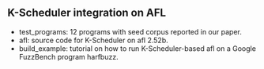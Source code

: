 ## K-Scheduler integration on AFL
- test_programs: 12 programs with seed corpus reported in our paper.
- afl: source code for K-Scheduler on afl 2.52b.
- build_example: tutorial on how to run K-Scheduler-based afl on a Google FuzzBench program harfbuzz. 
